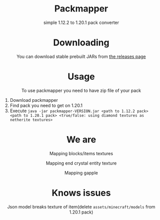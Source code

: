 <div align="center">

# Packmapper

simple 1.12.2 to 1.20.1 pack converter

# Downloading

You can download stable prebuilt JARs from [the releases page](https://github.com/kisman2000/packmapper/releases)

# Usage

To use packmapper you need to have zip file of your pack

</div>

1. Download packmapper
2. Find pack you need to get on 1.20.1
3. Execute `java -jar packmapper-VERSION.jar <path to 1.12.2 pack> <path to 1.20.1 pack> <true/false: using diamond textures as netherite textures>`

<div align="center">

# We are

Mapping blocks/items textures

Mapping end crystal entity texture

Mapping gapple

# Knows issues

Json model breaks texture of item(delete `assets/minecraft/models` from 1.20.1 pack)

</div>
